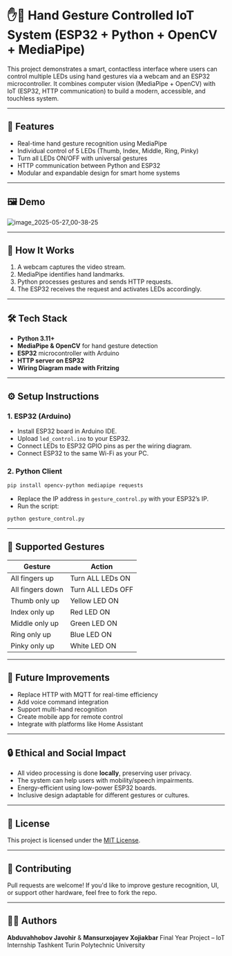 # ✋🤖 Hand Gesture Controlled IoT System (ESP32 + Python + OpenCV + MediaPipe)

This project demonstrates a smart, contactless interface where users can control multiple LEDs using hand gestures via a webcam and an ESP32 microcontroller. It combines computer vision (MediaPipe + OpenCV) with IoT (ESP32, HTTP communication) to build a modern, accessible, and touchless system.

---

## 📌 Features

- Real-time hand gesture recognition using MediaPipe
- Individual control of 5 LEDs (Thumb, Index, Middle, Ring, Pinky)
- Turn all LEDs ON/OFF with universal gestures
- HTTP communication between Python and ESP32
- Modular and expandable design for smart home systems

---

## 🖼️ Demo

![image_2025-05-27_00-38-25](https://github.com/user-attachments/assets/a1754ec2-0746-4499-9113-327430af8fe0)

---

## 🧠 How It Works

1. A webcam captures the video stream.
2. MediaPipe identifies hand landmarks.
3. Python processes gestures and sends HTTP requests.
4. The ESP32 receives the request and activates LEDs accordingly.

---

## 🛠️ Tech Stack

- **Python 3.11+**
- **MediaPipe & OpenCV** for hand gesture detection
- **ESP32** microcontroller with Arduino
- **HTTP server on ESP32**
- **Wiring Diagram made with Fritzing**

---

## ⚙️ Setup Instructions

### 1. ESP32 (Arduino)
- Install ESP32 board in Arduino IDE.
- Upload `led_control.ino` to your ESP32.
- Connect LEDs to ESP32 GPIO pins as per the wiring diagram.
- Connect ESP32 to the same Wi-Fi as your PC.

### 2. Python Client
```bash
pip install opencv-python mediapipe requests
````

* Replace the IP address in `gesture_control.py` with your ESP32’s IP.
* Run the script:

```bash
python gesture_control.py
```

---

## 🧪 Supported Gestures

| Gesture          | Action            |
| ---------------- | ----------------- |
| All fingers up   | Turn ALL LEDs ON  |
| All fingers down | Turn ALL LEDs OFF |
| Thumb only up    | Yellow LED ON     |
| Index only up    | Red LED ON        |
| Middle only up   | Green LED ON      |
| Ring only up     | Blue LED ON       |
| Pinky only up    | White LED ON      |

---

## 🧩 Future Improvements

* Replace HTTP with MQTT for real-time efficiency
* Add voice command integration
* Support multi-hand recognition
* Create mobile app for remote control
* Integrate with platforms like Home Assistant

---

## 🔒 Ethical and Social Impact

* All video processing is done **locally**, preserving user privacy.
* The system can help users with mobility/speech impairments.
* Energy-efficient using low-power ESP32 boards.
* Inclusive design adaptable for different gestures or cultures.

---

## 📝 License

This project is licensed under the [MIT License](LICENSE).

---

## 🤝 Contributing

Pull requests are welcome! If you'd like to improve gesture recognition, UI, or support other hardware, feel free to fork the repo.

---

## 🙋‍♂️ Authors

**Abduvahhobov Javohir** & **Mansurxojayev Xojiakbar**
Final Year Project – IoT Internship
Tashkent Turin Polytechnic University

```
